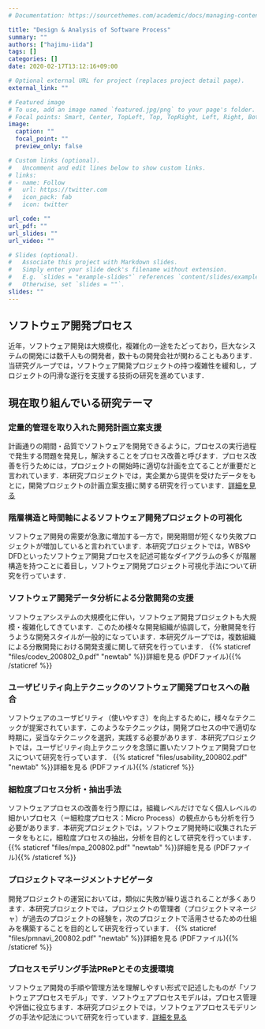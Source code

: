 ```yaml
---
# Documentation: https://sourcethemes.com/academic/docs/managing-content/

title: "Design & Analysis of Software Process"
summary: ""
authors: ["hajimu-iida"]
tags: []
categories: []
date: 2020-02-17T13:12:16+09:00

# Optional external URL for project (replaces project detail page).
external_link: ""

# Featured image
# To use, add an image named `featured.jpg/png` to your page's folder.
# Focal points: Smart, Center, TopLeft, Top, TopRight, Left, Right, BottomLeft, Bottom, BottomRight.
image:
  caption: ""
  focal_point: ""
  preview_only: false

# Custom links (optional).
#   Uncomment and edit lines below to show custom links.
# links:
# - name: Follow
#   url: https://twitter.com
#   icon_pack: fab
#   icon: twitter

url_code: ""
url_pdf: ""
url_slides: ""
url_video: ""

# Slides (optional).
#   Associate this project with Markdown slides.
#   Simply enter your slide deck's filename without extension.
#   E.g. `slides = "example-slides"` references `content/slides/example-slides.md`.
#   Otherwise, set `slides = ""`.
slides: ""
---
```


## ソフトウェア開発プロセス
近年，ソフトウェア開発は大規模化，複雑化の一途をたどっており，巨大なシステムの開発には数千人もの開発者，数十もの開発会社が関わることもあります．当研究グループでは，ソフトウェア開発プロジェクトの持つ複雑性を緩和し，プロジェクトの円滑な遂行を支援する技術の研究を進めています．

## 現在取り組んでいる研究テーマ

### 定量的管理を取り入れた開発計画立案支援
計画通りの期間・品質でソフトウェアを開発できるように，プロセスの実行過程で発生する問題を発見し，解決することをプロセス改善と呼びます．プロセス改善を行うためには，プロジェクトの開始時に適切な計画を立てることが重要だと言われています．本研究プロジェクトでは，実企業から提供を受けたデータをもとに，開発プロジェクトの計画立案支援に関する研究を行っています．[詳細を見る](/project/aquamarine)

### 階層構造と時間軸によるソフトウェア開発プロジェクトの可視化
ソフトウェア開発の需要が急激に増加する一方で，開発期間が短くなり失敗プロジェクトが増加していると言われています．本研究プロジェクトでは，WBSやDFDといったソフトウェア開発プロセスを記述可能なダイアグラムの多くが階層構造を持つことに着目し，ソフトウェア開発プロジェクト可視化手法について研究を行っています．

### ソフトウェア開発データ分析による分散開発の支援
ソフトウェアシステムの大規模化に伴い，ソフトウェア開発プロジェクトも大規模・複雑化してきています．このため様々な開発組織が協調して，分散開発を行うような開発スタイルが一般的になっています．本研究グループでは，複数組織による分散開発における開発支援に関して研究を行っています．
{{% staticref "files/codev_200802_0.pdf" "newtab" %}}詳細を見る (PDFファイル){{% /staticref %}}

### ユーザビリティ向上テクニックのソフトウェア開発プロセスへの融合
ソフトウェアのユーザビリティ（使いやすさ）を向上するために，様々なテクニックが提案されています．このようなテクニックは，開発プロセスの中で適切な時期に，妥当なテクニックを選択，実践する必要があります．本研究プロジェクトでは，ユーザビリティ向上テクニックを念頭に置いたソフトウェア開発プロセスについて研究を行っています．
{{% staticref "files/usability_200802.pdf" "newtab" %}}詳細を見る (PDFファイル){{% /staticref %}}

### 細粒度プロセス分析・抽出手法
ソフトウェアプロセスの改善を行う際には，組織レベルだけでなく個人レベルの細かいプロセス（＝細粒度プロセス：Micro Process）の観点からも分析を行う必要があります．本研究プロジェクトでは，ソフトウェア開発時に収集されたデータをもとに，細粒度プロセスの抽出，分析を目的として研究を行っています．
{{% staticref "files/mpa_200802.pdf" "newtab" %}}詳細を見る (PDFファイル){{% /staticref %}}

### プロジェクトマネージメントナビゲータ
開発プロジェクトの運営においては，類似に失敗が繰り返されることが多くあります．本研究プロジェクトでは，プロジェクトの管理者（プロジェクトマネージャ）が過去のプロジェクトの経験を，次のプロジェクトで活用させるための仕組みを構築することを目的として研究を行っています．
{{% staticref "files/pmnavi_200802.pdf" "newtab" %}}詳細を見る (PDFファイル){{% /staticref %}}

### プロセスモデリング手法PRePとその支援環境
ソフトウェア開発の手順や管理方法を理解しやすい形式で記述したものが「ソフトウェアプロセスモデル」です．ソフトウェアプロセスモデルは，プロセス管理や評価に役立ちます．本研究プロジェクトでは，ソフトウェアプロセスモデリングの手法や記法について研究を行っています．[詳細を見る](/project/prep)

